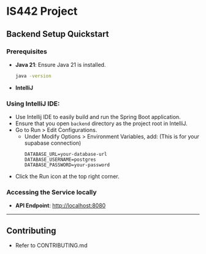 # IS442 Project

## **Backend Setup Quickstart**

### **Prerequisites**

- **Java 21**: Ensure Java 21 is installed.
  ```bash
  java -version
  ```

- **IntelliJ**

### **Using IntelliJ IDE:**
- Use Intellij IDE to easily build and run the Spring Boot application.
- Ensure that you open `backend` directory as the project root in IntelliJ.
- Go to Run > Edit Configurations.
    - Under Modify Options > Environment Variables, add: (This is for your supabase connection)
      ```
      DATABASE_URL=your-database-url
      DATABASE_USERNAME=postgres
      DATABASE_PASSWORD=your-password
      ```
- Click the Run icon at the top right corner.

### **Accessing the Service locally**

- **API Endpoint**: [http://localhost:8080](http://localhost:8080)

---


## **Contributing**
- Refer to CONTRIBUTING.md
